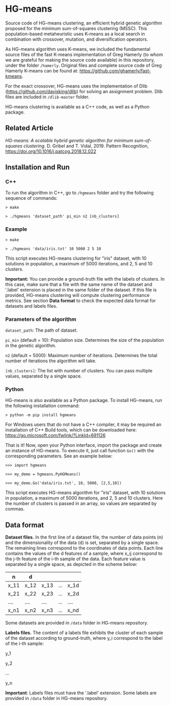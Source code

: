 # HG-means

Source code of HG-means clustering, an efficient hybrid genetic algorithm proposed for the minimum sum-of-squares clustering (MSSC). This population-based metaheuristic uses K-means as a local search in combination with crossover, mutation, and diversification operators.

As HG-means algorithm uses K-means, we included the fundamental source files of the fast K-means implementation of Greg Hamerly (to whom we are grateful for making the source code available) in this repository, under the folder `/hamerly`. Original files and complete source code of Greg Hamerly K-means can be found at: https://github.com/ghamerly/fast-kmeans.

For the exact crossover, HG-means uses the implementation of Dlib (https://github.com/davisking/dlib) for solving an assignment problem. Dlib files are included in `/dlib-master` folder.

HG-means clustering is available as a C++ code, as well as a Python package.

## Related Article

*HG-means: A scalable hybrid genetic algorithm for minimum sum-of-squares clustering*. D. Gribel and T. Vidal, 2019. Pattern Recognition, https://doi.org/10.1016/j.patcog.2018.12.022

## Installation and Run

### C++

To run the algorithm in C++, go to `/hgmeans` folder and try the following sequence of commands:

`> make`

`> ./hgmeans 'dataset_path' pi_min n2 [nb_clusters]`

### Example

`> make`

`> ./hgmeans 'data/iris.txt' 10 5000 2 5 10`

This script executes HG-means clustering for "iris" dataset, with 10 solutions in population, a maximum of 5000 iterations, and 2, 5 and 10 clusters.

**Important:** You can provide a ground-truth file with the labels of clusters. In this case, make sure that a file with the same name of the dataset and '.label' extension is placed in the same folder of the dataset. If this file is provided, HG-means clustering will compute clustering performance metrics. See section **Data format** to check the expected data format for datasets and labels files.

### Parameters of the algorithm

`dataset_path`: The path of dataset.

`pi_min` (default = 10): Population size. Determines the size of the population in the genetic algorithm.

`n2` (default = 5000): Maximum number of iterations. Determines the total number of iterations the algorithm will take.

`[nb_clusters]`: The list with number of clusters. You can pass multiple values, separated by a single space.

### Python
<!-- Firstly, you should have Cython installed. To install Cython, please refer to the official installation page:
https://cython.readthedocs.io/en/latest/src/quickstart/install.html -->

HG-means is also available as a Python package. To install HG-means, run the following installation command:

`> python -m pip install hgmeans`

For Windows users that do not have a C++ compiler, it may be required an installation of C++ Build tools, which can be downloaded here: https://go.microsoft.com/fwlink/?LinkId=691126

That is it! Now, open your Python interface, import the package and create an instance of HG-means. To execute it, just call function `Go()` with the corresponding parameters. See an example below:

`>>> import hgmeans`

`>>> my_demo = hgmeans.PyHGMeans()`

`>>> my_demo.Go('data/iris.txt', 10, 5000, [2,5,10])`

This script executes HG-means algorithm for "iris" dataset, with 10 solutions in population, a maximum of 5000 iterations, and 2, 5 and 10 clusters. Here the number of clusters is passed in an array, so values are separated by commas.

## Data format

**Dataset files.** In the first line of a dataset file, the number of data points (n) and the dimensionality of the data (d) is set, separated by a single space. The remaining lines correspond to the coordinates of data points. Each line contains the values of the d features of a sample, where x_ij correspond to the j-th feature of the i-th sample of the data. Each feature value is separated by a single space, as depicted in the scheme below:

|  n   |   d  |      |     |      |
|------|------|------|-----|------|
| x_11 | x_12 | x_13 | ... | x_1d |
| x_21 | x_22 | x_23 | ... | x_2d |
| .... | .... | .... | ... | .... |
| x_n1 | x_n2 | x_n3 | ... | x_nd |

Some datasets are provided in `/data` folder in HG-means repository.

**Labels files.** The content of a labels file exhibits the cluster of each sample of the dataset according to ground-truth, where y_i correspond to the label of the i-th sample:

y_1

y_2

...

y_n

**Important**: Labels files must have the '.label' extension. Some labels are provided in `/data` folder in HG-means repository.